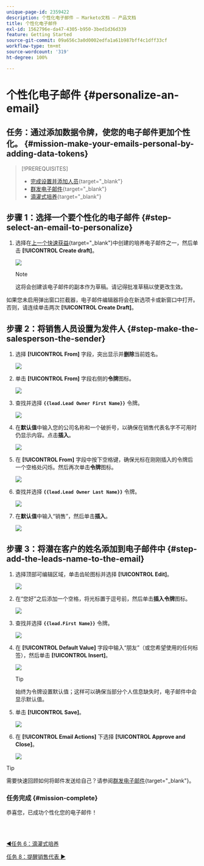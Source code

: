 ```yaml
---
unique-page-id: 2359422
description: 个性化电子邮件 – Marketo文档 – 产品文档
title: 个性化电子邮件
exl-id: 1562796e-da47-4305-b950-3bed1d36d339
feature: Getting Started
source-git-commit: 09a656c3a0d0002edfa1a61b987bff4c1dff33cf
workflow-type: tm+mt
source-wordcount: '319'
ht-degree: 100%

---
```


# 个性化电子邮件 {#personalize-an-email}

## 任务：通过添加数据令牌，使您的电子邮件更加个性化。 {#mission-make-your-emails-personal-by-adding-data-tokens}

>[!PREREQUISITES]
>
>* [完成设置并添加人员](/help/marketo/getting-started/quick-wins/get-set-up-and-add-a-person.md){target="_blank"}
>* [群发电子邮件](/help/marketo/getting-started/quick-wins/send-an-email.md){target="_blank"}
>* [滴灌式培养](/help/marketo/getting-started/quick-wins/drip-drip-nurture.md){target="_blank"}

## 步骤 1：选择一个要个性化的电子邮件 {#step-select-an-email-to-personalize}

1. 选择在[上一个快速获益](/help/marketo/getting-started/quick-wins/drip-drip-nurture.md){target="_blank"}中创建的培养电子邮件之一，然后单击 **[!UICONTROL Create draft]**。

   ![](assets/personalize-an-email-1.png)

   >[!NOTE]
   >
   >这将会创建该电子邮件的副本作为草稿。请记得批准草稿以使更改生效。

如果您未启用弹出窗口拦截器，电子邮件编辑器将会在新选项卡或新窗口中打开。否则，请连续单击两次 **[!UICONTROL Create Draft]**。

## 步骤 2：将销售人员设置为发件人 {#step-make-the-salesperson-the-sender}

1. 选择 **[!UICONTROL From]** 字段，突出显示并&#x200B;**删除**&#x200B;当前姓名。

   ![](assets/personalize-an-email-2.png)

1. 单击 **[!UICONTROL From]** 字段右侧的&#x200B;**令牌**&#x200B;图标。

   ![](assets/personalize-an-email-3.png)

1. 查找并选择 **`{{lead.Lead Owner First Name}}`** 令牌。

   ![](assets/personalize-an-email-4.png)

1. 在&#x200B;**默认值**&#x200B;中输入您的公司名称和一个破折号，以确保在销售代表名字不可用时仍显示内容。点击&#x200B;**插入**。

   ![](assets/personalize-an-email-5.png)

1. 在 **[!UICONTROL From]** 字段中按下空格键，确保光标在刚刚插入的令牌后一个空格处闪烁。然后再次单击&#x200B;**令牌**&#x200B;图标。

   ![](assets/personalize-an-email-6.png)

1. 查找并选择 **`{{lead.Lead Owner Last Name}}`** 令牌。

   ![](assets/personalize-an-email-7.png)

1. 在&#x200B;**默认值**&#x200B;中输入“销售”，然后单击&#x200B;**插入**。

   ![](assets/personalize-an-email-8.png)

## 步骤 3：将潜在客户的姓名添加到电子邮件中 {#step-add-the-leads-name-to-the-email}

1. 选择顶部可编辑区域，单击齿轮图标并选择 **[!UICONTROL Edit]**。

   ![](assets/personalize-an-email-9.png)

1. 在“您好”之后添加一个空格，将光标置于逗号前，然后单击&#x200B;**插入令牌**&#x200B;图标。

   ![](assets/personalize-an-email-10.png)

1. 查找并选择 **`{{lead.First Name}}`** 令牌。

   ![](assets/personalize-an-email-11.png)

1. 在 **[!UICONTROL Default Value]** 字段中输入“朋友”（或您希望使用的任何标签），然后单击 **[!UICONTROL Insert]**。

   ![](assets/personalize-an-email-12.png)

   >[!TIP]
   >
   >始终为令牌设置默认值；这样可以确保当部分个人信息缺失时，电子邮件中会显示默认值。

1. 单击 **[!UICONTROL Save]**。

   ![](assets/personalize-an-email-13.png)

1. 在 **[!UICONTROL Email Actions]** 下选择 **[!UICONTROL Approve and Close]**。

   ![](assets/personalize-an-email-14.png)

>[!TIP]
>
>需要快速回顾如何将邮件发送给自己？请参阅[群发电子邮件](/help/marketo/getting-started/quick-wins/send-an-email.md){target="_blank"}。

### 任务完成 {#mission-complete}

恭喜您，已成功个性化您的电子邮件！

<br> 

[◄任务 6：滴灌式培养](/help/marketo/getting-started/quick-wins/drip-drip-nurture.md)

[任务 8：提醒销售代表 ►](/help/marketo/getting-started/quick-wins/alert-the-sales-rep.md)
